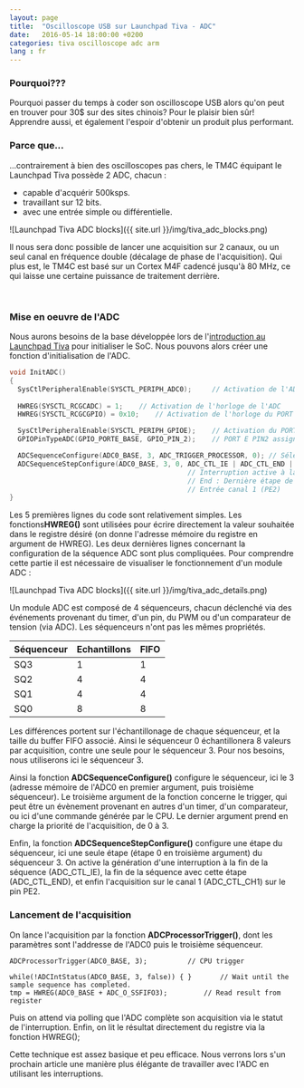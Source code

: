 ```yaml
---
layout: page
title:  "Oscilloscope USB sur Launchpad Tiva - ADC"
date:   2016-05-14 18:00:00 +0200
categories: tiva oscilloscope adc arm
lang : fr
---
```


### Pourquoi???
Pourquoi passer du temps à coder son oscilloscope USB alors qu'on peut en trouver pour 30$ sur des sites chinois? Pour le plaisir bien sûr! Apprendre aussi, et également l'espoir d'obtenir un produit plus performant.

### Parce que...
...contrairement à bien des oscilloscopes pas chers, le TM4C équipant le Launchpad Tiva possède 2 ADC, chacun :

* capable d'acquérir 500ksps.
* travaillant sur 12 bits.
* avec une entrée simple ou différentielle.

![Launchpad Tiva ADC blocks]({{ site.url }}/img/tiva_adc_blocks.png)

Il nous sera donc possible de lancer une acquisition sur 2 canaux, ou un seul canal en fréquence double (décalage de phase de l'acquisition).
Qui plus est, le TM4C est basé sur un Cortex M4F cadencé jusqu'à 80 MHz, ce qui laisse une certaine puissance de traitement derrière.

<br/>

### Mise en oeuvre de l'ADC
Nous aurons besoins de la base développée lors de l'[introduction au Launchpad Tiva](http://www.coolem.tech/launchpad/tiva/keil/arm/2016/05/14/Tiva-armcc.html) pour initialiser le SoC. Nous pouvons alors créer une fonction d'initialisation de l'ADC.

```c
void InitADC()
{
  SysCtlPeripheralEnable(SYSCTL_PERIPH_ADC0);     // Activation de l'ADC
	
  HWREG(SYSCTL_RCGCADC) = 1;	// Activation de l'horloge de l'ADC
  HWREG(SYSCTL_RCGCGPIO) = 0x10;	// Activation de l'horloge du PORT E

  SysCtlPeripheralEnable(SYSCTL_PERIPH_GPIOE);    // Activation du PORT E
  GPIOPinTypeADC(GPIO_PORTE_BASE, GPIO_PIN_2);    // PORT E PIN2 assigné à l'ADC

  ADCSequenceConfigure(ADC0_BASE, 3, ADC_TRIGGER_PROCESSOR, 0);	// Sélection du séquenceur 3, trigger par processeur 
  ADCSequenceStepConfigure(ADC0_BASE, 3, 0, ADC_CTL_IE | ADC_CTL_END | ADC_CTL_CH1);	// Config du séquenceur 3
  											// Interruption active à la fin de la séquence
  											// End : Dernière étape de la séquence 
  											// Entrée canal 1 (PE2)
}
```

Les 5 premières lignes du code sont relativement simples. Les fonctions**HWREG()** sont utilisées pour écrire directement la valeur souhaitée dans le registre désiré (on donne l'adresse mémoire du registre en argument de HWREG).
Les deux dernières lignes concernant la configuration de la séquence ADC sont plus compliquées. Pour comprendre cette partie il est nécessaire de visualiser le fonctionnement d'un module ADC :

![Launchpad Tiva ADC blocks]({{ site.url }}/img/tiva_adc_details.png)

Un module ADC est composé de 4 séquenceurs, chacun déclenché via des événements provenant du timer, d'un pin, du PWM ou d'un comparateur de tension (via ADC). Les séquenceurs n'ont pas les mêmes propriétés.

|Séquenceur | Echantillons | FIFO |
|-----------|--------------|------|
|SQ3        | 1            |  1   |
|SQ2 | 4 | 4 |
|SQ1 | 4 | 4 |
|SQ0 | 8 | 8 |

Les différences portent sur l'échantillonage de chaque séquenceur, et la taille du buffer FIFO associé. Ainsi le séquenceur 0 échantillonera 8 valeurs par acquisition, contre une seule pour le séquenceur 3. Pour nos besoins, nous utiliserons ici le séquenceur 3.

Ainsi la fonction **ADCSequenceConfigure()** configure le séquenceur, ici le 3 (adresse mémoire de l'ADC0 en premier argument, puis troisième séquenceur).
Le troisième argument de la fonction concerne le trigger, qui peut être un évènement provenant en autres d'un timer, d'un comparateur, ou ici d'une commande générée par le CPU.
Le dernier argument prend en charge la priorité de l'acquisition, de 0 à 3.

Enfin, la fonction **ADCSequenceStepConfigure()** configure une étape du séquenceur, ici une seule étape (étape 0 en troisième argument) du séquenceur 3. On active la génération d'une interruption à la fin de la séquence (ADC_CTL_IE), la fin de la séquence avec cette étape (ADC_CTL_END), et enfin l'acquisition sur le canal 1 (ADC_CTL_CH1) sur le pin PE2.



### Lancement de l'acquisition
On lance l'acquisition par la fonction **ADCProcessorTrigger()**, dont les paramètres sont l'addresse de l'ADC0 puis le troisième séquenceur.

```
ADCProcessorTrigger(ADC0_BASE, 3);			// CPU trigger

while(!ADCIntStatus(ADC0_BASE, 3, false)) { }		// Wait until the sample sequence has completed.
tmp = HWREG(ADC0_BASE + ADC_O_SSFIFO3);			// Read result from register
```

Puis on attend via polling que l'ADC complète son acquisition via le statut de l'interruption.
Enfin, on lit le résultat directement du registre via la fonction HWREG();

Cette technique est assez basique et peu efficace. Nous verrons lors s'un prochain article une manière plus élégante de travailler avec l'ADC en utilisant les interruptions.
